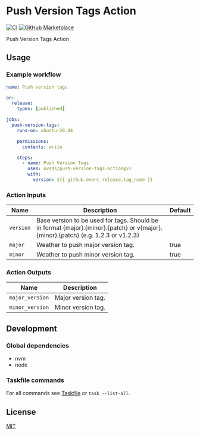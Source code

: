 # Push Version Tags Action

[![CI](https://github.com/ovsds/push-version-tags-action/workflows/Check%20PR/badge.svg)](https://github.com/ovsds/push-version-tags-action/actions?query=workflow%3A%22%22Check+PR%22%22)
[![GitHub Marketplace](https://img.shields.io/badge/Marketplace-Push%20Version%20Tags-blue.svg)](https://github.com/marketplace/actions/push-version-tags)

Push Version Tags Action

## Usage

### Example workflow

```yaml
name: Push version tags

on:
  release:
    types: [published]

jobs:
  push-version-tags:
    runs-on: ubuntu-20.04

    permissions:
      contents: write

    steps:
      - name: Push Version Tags
        uses: ovsds/push-version-tags-action@v1
        with:
          version: ${{ github.event.release.tag_name }}
```

### Action Inputs

| Name      | Description                                                                                                                      | Default |
| --------- | -------------------------------------------------------------------------------------------------------------------------------- | ------- |
| `version` | Base version to be used for tags. Should be in format {major}.{minor}.{patch} or v{major}.{minor}.{patch} (e.g. 1.2.3 or v1.2.3) |         |
| `major`   | Weather to push major version tag.                                                                                               | true    |
| `minor`   | Weather to push minor version tag.                                                                                               | true    |

### Action Outputs

| Name            | Description        |
| --------------- | ------------------ |
| `major_version` | Major version tag. |
| `minor_version` | Minor version tag. |

## Development

### Global dependencies

- nvm
- node

### Taskfile commands

For all commands see [Taskfile](Taskfile.yaml) or `task --list-all`.

## License

[MIT](LICENSE)
